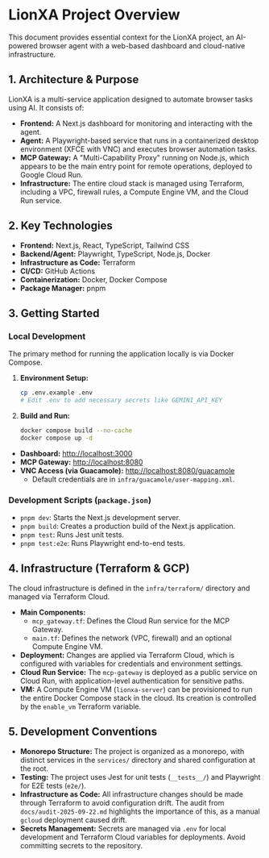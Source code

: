 # LionXA Project Overview

This document provides essential context for the LionXA project, an AI-powered browser agent with a web-based dashboard and cloud-native infrastructure.

## 1. Architecture & Purpose

LionXA is a multi-service application designed to automate browser tasks using AI. It consists of:

-   **Frontend:** A Next.js dashboard for monitoring and interacting with the agent.
-   **Agent:** A Playwright-based service that runs in a containerized desktop environment (XFCE with VNC) and executes browser automation tasks.
-   **MCP Gateway:** A "Multi-Capability Proxy" running on Node.js, which appears to be the main entry point for remote operations, deployed to Google Cloud Run.
-   **Infrastructure:** The entire cloud stack is managed using Terraform, including a VPC, firewall rules, a Compute Engine VM, and the Cloud Run service.

## 2. Key Technologies

-   **Frontend:** Next.js, React, TypeScript, Tailwind CSS
-   **Backend/Agent:** Playwright, TypeScript, Node.js, Docker
-   **Infrastructure as Code:** Terraform
-   **CI/CD:** GitHub Actions
-   **Containerization:** Docker, Docker Compose
-   **Package Manager:** pnpm

## 3. Getting Started

### Local Development

The primary method for running the application locally is via Docker Compose.

1.  **Environment Setup:**
    ```bash
    cp .env.example .env
    # Edit .env to add necessary secrets like GEMINI_API_KEY
    ```

2.  **Build and Run:**
    ```bash
    docker compose build --no-cache
    docker compose up -d
    ```

-   **Dashboard:** [http://localhost:3000](http://localhost:3000)
-   **MCP Gateway:** [http://localhost:8080](http://localhost:8080)
-   **VNC Access (via Guacamole):** [http://localhost:8080/guacamole](http://localhost:8080/guacamole)
    -   Default credentials are in `infra/guacamole/user-mapping.xml`.

### Development Scripts (`package.json`)

-   `pnpm dev`: Starts the Next.js development server.
-   `pnpm build`: Creates a production build of the Next.js application.
-   `pnpm test`: Runs Jest unit tests.
-   `pnpm test:e2e`: Runs Playwright end-to-end tests.

## 4. Infrastructure (Terraform & GCP)

The cloud infrastructure is defined in the `infra/terraform/` directory and managed via Terraform Cloud.

-   **Main Components:**
    -   `mcp_gateway.tf`: Defines the Cloud Run service for the MCP Gateway.
    -   `main.tf`: Defines the network (VPC, firewall) and an optional Compute Engine VM.
-   **Deployment:** Changes are applied via Terraform Cloud, which is configured with variables for credentials and environment settings.
-   **Cloud Run Service:** The `mcp-gateway` is deployed as a public service on Cloud Run, with application-level authentication for sensitive paths.
-   **VM:** A Compute Engine VM (`lionxa-server`) can be provisioned to run the entire Docker Compose stack in the cloud. Its creation is controlled by the `enable_vm` Terraform variable.

## 5. Development Conventions

-   **Monorepo Structure:** The project is organized as a monorepo, with distinct services in the `services/` directory and shared configuration at the root.
-   **Testing:** The project uses Jest for unit tests (`__tests__/`) and Playwright for E2E tests (`e2e/`).
-   **Infrastructure as Code:** All infrastructure changes should be made through Terraform to avoid configuration drift. The audit from `docs/audit-2025-09-22.md` highlights the importance of this, as a manual `gcloud` deployment caused drift.
-   **Secrets Management:** Secrets are managed via `.env` for local development and Terraform Cloud variables for deployments. Avoid committing secrets to the repository.
